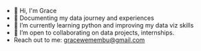- 👋 Hi, I'm Grace
- 👀 Documenting my data journey and experiences
- 🌱 I’m currently learning python and improving my data viz skills
- 💞️ I’m open to collaborating on data projects, internships.
- Reach out to me: gracewemembu@gmail.com


<!---
GraceWemembu/GraceWemembu is a ✨ special ✨ repository because its `README.md` (this file) appears on your GitHub profile.
You can click the Preview link to take a look at your changes.
--->
